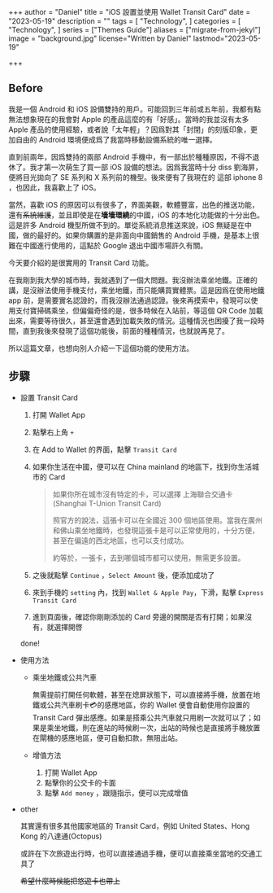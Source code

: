+++
author = "Daniel"
title = "iOS 設置並使用 Wallet Transit Card"
date = "2023-05-19"
description = ""
tags = [
    "Technology",
]
categories = [
    "Technology",
]
series = ["Themes Guide"]
aliases = ["migrate-from-jekyl"]
image = "background.jpg"
license="Written by Daniel"
lastmod="2023-05-19"

+++

## Before

我是一個 Android 和 iOS 設備雙持的用戶。可能回到三年前或五年前，我都有點無法想象現在的我會對 Apple 的產品這麼的有「好感」。當時的我並沒有太多 Apple 產品的使用經驗，或者說「太年輕」？因爲對其「封閉」的刻版印象，更加自由的 Android 環境便成爲了我當時移動設備系統的唯一選擇。

直到前兩年，因爲雙持的兩部 Android 手機中，有一部出於種種原因，不得不退休了。我才第一次萌生了買一部 iOS 設備的想法。因爲我當時十分 diss 劉海屏，便將目光拋向了 SE 系列和 X 系列前的機型。後來便有了我現在的 這部 iphone 8 ，也因此，我喜歡上了 iOS。

當然，喜歡 iOS 的原因可以有很多了，界面美觀，軟體豐富，出色的推送功能，還有~~系統維護~~，並且即使是在**墻墻環繞**的中國，iOS 的本地化功能做的十分出色。這是許多 Android 機型所做不到的。單從系統消息推送來說，iOS 無疑是在中國，做的最好的。如果你購置的是非面向中國銷售的 Android 手機，是基本上很難在中國進行使用的，這點於 Google 退出中國市場許久有關。

今天要介紹的是很實用的 Transit Card 功能。

在我剛到我大學的城市時，我就遇到了一個大問題。我沒辦法乘坐地鐵。正確的講，是沒辦法使用手機支付，乘坐地鐵，而只能購買實體票。這是因爲在使用地鐵 app 前，是需要實名認證的，而我沒辦法通過認證。後來再摸索中，發現可以使用支付寶掃碼乘坐，但偏偏奇怪的是，很多時候在入站前，等這個 QR Code 加載出來，需要等待很久，甚至還會遇到加載失敗的情況。這種情況也困擾了我一段時間，直到我後來發現了這個功能後，前面的種種情況，也就說再見了。

所以這篇文章，也想向別人介紹一下這個功能的使用方法。

## 步驟

* 設置 Transit Card 

  1. 打開 Wallet App

  2. 點擊右上角 `+`

  3. 在 Add to Wallet 的界面，點擊 `Transit Card`

  4. 如果你生活在中國，便可以在 China mainland 的地區下，找到你生活城市的 Card 

     > 如果你所在城市沒有特定的卡，可以選擇 上海聯合交通卡 (Shanghai T-Union Transit Card) 
     >
     > 照官方的說法，這張卡可以在全國近 300 個地區使用。當我在廣州和佛山乘坐地鐵時，也發現這張卡是可以正常使用的，十分方便，甚至在偏遠的西北地區，也可以支付成功。
     >
     > 約等於，一張卡，去到哪個城市都可以使用，無需更多設置。

  5. 之後就點擊 `Continue` ，`Select Amount` 後，便添加成功了

  6. 來到手機的 `setting` 內，找到 `Wallet & Apple Pay`，下滑，點擊 `Express Transit Card` 

  7. 進到頁面後，確認你剛剛添加的 Card 旁邊的開關是否有打開；如果沒有，就選擇開啓

  done!

* 使用方法

  * 乘坐地鐵或公共汽車

    無需提前打開任何軟體，甚至在熄屏狀態下，可以直接將手機，放置在地鐵或公共汽車刷卡💳的感應地區，你的 Wallet 便會自動使用你設置的 Transit Card 彈出感應。如果是搭乘公共汽車就只用刷一次就可以了；如果是乘坐地鐵，則在進站的時候刷一次，出站的時候也是直接將手機放置在閘機的感應地區，便可自動扣款，無阻出站。

  * 增值方法

    1. 打開 Wallet App
    2. 點擊你的公交卡的卡面
    3. 點擊 `Add money` ，跟隨指示，便可以完成增值

* other

  其實還有很多其他國家地區的 Transit Card，例如 United States、Hong Kong 的八達通(Octopus)

  或許在下次旅遊出行時，也可以直接通過手機，便可以直接乘坐當地的交通工具了

  ~~希望什麼時候能把悠遊卡也帶上~~

